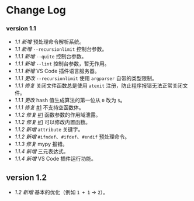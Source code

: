 # Change Log

### version 1.1

- *1.1 新增* 预处理命令解析系统。
- *1.1 新增* `--recursionlimit` 控制台参数。
- *1.1.1 新增* `--quite` 控制台参数。
- *1.1.1 新增* `--lint` 控制台参数，暂无作用。
- *1.1.1 新增* VS Code 插件语言服务器。
- *1.1.1 更改* `--recursionlimit` 使用 `argparser` 自带的类型限制。
- *1.1.1 修复* 关闭文件函数总是使用 `atexit` 注册，防止程序报错无法正常关闭文件。
- *1.1.1 更改* hash 值生成算法的第一位从 `0` 改为 `$`。
- *1.1.1 修复* [#1](https://github.com/IsBenben/Scratch-Language/issues/1) 不支持空函数体。
- *1.1.2 修复* [#1](https://github.com/IsBenben/Scratch-Language/issues/1) 函数参数的作用域泄露。
- *1.1.2 修复* [#1](https://github.com/IsBenben/Scratch-Language/issues/1) 可以修改内置函数。
- *1.1.2 新增* `attribute` 关键字。
- *1.1.2 新增* `#ifndef`、`#ifdef`、`#endif` 预处理命令。
- *1.1.3 修复* mypy 报错。
- *1.1.4 新增* 三元表达式。
- *1.1.4 新增* VS Code 插件运行功能。

## version 1.2

- *1.2 新增* 基本的优化（例如 `1 + 1` -> `2`）。
